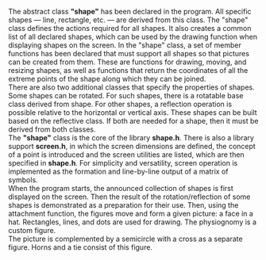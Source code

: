 The abstract class **"shape"** has been declared in the program. All specific shapes — line, rectangle, etc. — are derived from this class. 
The "shape" class defines the actions required for all shapes.
It also creates a common list of all declared shapes, which can be used by the drawing function when displaying shapes on the screen.
In the "shape" class, a set of member functions has been declared that must support all shapes so that pictures can be created from them.
These are functions for drawing, moving, and resizing shapes, as well as functions that return the coordinates of all the extreme points of the shape
along which they can be joined.\
There are also two additional classes that specify the properties of shapes. 
Some shapes can be rotated. For such shapes, there is a rotatable base class derived from shape.
For other shapes, a reflection operation is possible relative to the horizontal or vertical axis. 
These shapes can be built based on the reflective class. If both are needed for a shape, then it must be derived from both classes.\
The **"shape"** class is the core of the library **shape.h**. There is also a library support **screen.h**, in which the screen dimensions are defined,
the concept of a point is introduced and the screen utilities are listed, which are then specified in **shape.h**. 
For simplicity and versatility, screen operation is implemented as the formation and line-by-line output of a matrix of symbols.\
When the program starts, the announced collection of shapes is first displayed on the screen.
Then the result of the rotation/reflection of some shapes is demonstrated as a preparation for their use. Then, using the attachment function, 
the figures move and form a given picture: a face in a hat. Rectangles, lines, and dots are used for drawing. The physiognomy is a custom figure.\
The picture is complemented by a semicircle with a cross as a separate figure. Horns and a tie consist of this figure.
